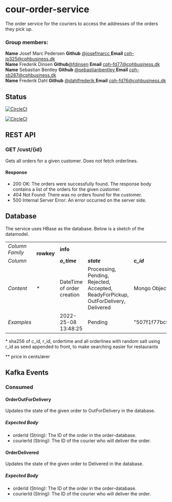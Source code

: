 # cour-order-service
The order service for the couriers to access the addresses of the orders they pick up.

### Group members: 

**Name** Josef Marc Pedersen **Github** [@josefmarcc ](https://github.com/josefmarcc) **Email** cph-jp325@cphbusiness.dk  
**Name** Frederik Dinsen **Github**[@fdinsen](https://github.com/fdinsen) **Email** cph-fd77@cphbusiness.dk  
**Name** Sebastian Bentley **Github** [@sebastianbentley ](https://github.com/SebastianBentley) **Email** cph-sb287@cphbusiness.dk  
**Name** Frederik Dahl **Github** [@dahlfrederik ](https://github.com/dahlfrederik) **Email** cph-fd76@cphbusiness.dk  


## Status
[![CircleCI](https://dl.circleci.com/status-badge/img/gh/f2js/cour-order-service/tree/main.svg?style=svg&circle-token=a8e72aac924cefac309e010a2f8544fece7401cb)](https://dl.circleci.com/status-badge/redirect/gh/f2js/cour-order-service/tree/main)

[![CircleCI](https://dl.circleci.com/insights-snapshot/gh/f2js/cour-order-service/main/test_and_build/badge.svg?window=30d&circle-token=cdd48442d6194c13be97cb1f978dc6664525b07a)](https://app.circleci.com/insights/github/f2js/cour-order-service/workflows/test_and_build/overview?branch=main&reporting-window=last-30-days&insights-snapshot=true)

## REST API
### GET /cust/{id}
Gets all orders for a given customer. Does not fetch orderlines.

#### Response
- 200 OK: The orders were successfully found. The response body contains a list of the orders for the given customer.
- 404 Not Found: There was no orders found for the customer.
- 500 Internal Server Error: An error occurred on the server side.

## Database 
The service uses HBase as the database. Below is a sketch of the datamodel.

<table>
  <tr>
    <td><i>Column Family</i></td>
    <td rowspan="2"><b>rowkey</b></td>
    <td colspan="3"><b>info</b></td>
    <td colspan="2"><b>ids</b></td>
    <td colspan="2"><b>addr</b></td>
    <td colspan="6"><b>ol</b></td>
  </tr>
  <tr>
    <td><i>Column</i></td>
    <td><i><b>o_time</b></i></td>
    <td><i><b>state</b></i></td>
    <td><i><b>c_id</b></i></td>
    <td><i><b>r_id</b></i></td>
    <td><i><b>c_addr</b></i></td>
    <td><i><b>r_addr</b></i></td>
    <td><i><b>1</b></i></td>
    <td><i><b>2</b></i></td>
    <td><i><b>3</b></i></td>
    <td colspan="3"><i><b>...</b></i></td>
  </tr>
  <tr>
    <td><i>Content</i></td>
    <td>*</td>
    <td>DateTime of order creation</td>
    <td>Processing, Pending, Rejected, Accepted, ReadyForPickup, OutForDelivery, Delivered</td>
    <td>Mongo ObjectId</td>
    <td>Mongo ObjectId</td>
    <td>Customer address</td>
    <td>Restaurant address</td>
    <td>menuid:price**</td>
    <td>-||-</td>
    <td>-||-</td>
    <td>-||-</td>
    <td>-||-</td>
    <td>-||-</td>
  </tr>
  <tr>
    <td><i>Examples</i></td>
    <td></td>
    <td>2022-25-08 13:48:25</td>
    <td>Pending</td>
    <td>"507f1f77bcf86cd799439011"</td>
    <td>"507f191e810c19729de860ea"</td>
    <td>Lyngvej 2, 2800 Lyngby</td>
    <td>Lyngvej 2, 2800 Lyngby</td>
    <td>25:70</td>
    <td>12:60</td>
    <td>12:60</td>
    <td>5:52</td>
    <td>3:10</td>
    <td>1:15</td>
  </tr>
</table>
* sha256 of c_id, r_id, ordertime and all orderlines with random salt using r_id as seed appended to front, to make searching easier for restaurants

** price in cents/ører

## Kafka Events
### Consumed
#### OrderOutForDelivery
Updates the state of the given order to OutForDelivery in the database. 
##### Expected Body
- orderId (String): The ID of the order in the order-database. 
- courierId (String): The ID of the courier who will deliver the order. 

#### OrderDelivered
Updates the state of the given order to Delivered in the database. 
##### Expected Body
- orderId (String): The ID of the order in the order-database. 
- courierId (String): The ID of the courier who will deliver the order.
